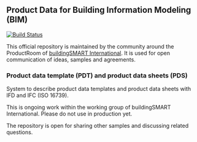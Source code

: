 ## Product Data for Building Information Modeling (BIM)
[![Build Status](https://travis-ci.org/buildingSMART/ProductData.svg?branch=master)](https://travis-ci.org/buildingSMART/ProductData)

This official repository is maintained by the community around the ProductRoom of [buildingSMART International](https://www.buildingsmart.org). It is used for open communication of ideas, samples and agreements.

### Product data template (PDT) and product data sheets (PDS)
System to describe product data templates and product data sheets with IFD and IFC (ISO 16739).

This is ongoing work within the working group of buildingSMART International. Please do not use in production yet.

The repository is open for sharing other samples and discussing related questions.